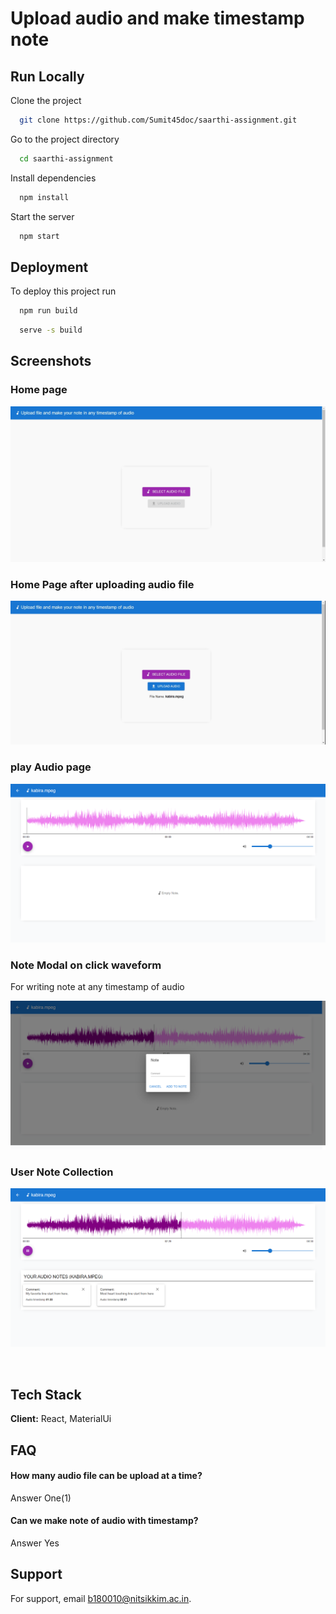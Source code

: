 
# Upload audio and make timestamp note



## Run Locally

Clone the project

```bash
  git clone https://github.com/Sumit45doc/saarthi-assignment.git
```

Go to the project directory

```bash
  cd saarthi-assignment
```

Install dependencies

```bash
  npm install
```

Start the server

```bash
  npm start
```


## Deployment

To deploy this project run

```bash
  npm run build
```

```bash
  serve -s build
```

## Screenshots

### Home page
![InitialUploadPage](/screenshots/initial-page.png)


### Home Page after uploading audio file
![Uploadedfile](/screenshots/afterUploading.png)

### play Audio page

![playaudiowaveform](/screenshots/playAudioPage.png)

### Note Modal on click waveform 
For writing note at any timestamp of audio 

![Notes](/screenshots/note.png)

### User Note Collection

![UserNotes](/screenshots/usernotes.png)

<br/>

## Tech Stack

**Client:** React, MaterialUi

## FAQ

#### How many audio file can be upload at a time?

Answer One(1)

#### Can we make note of audio with timestamp?

Answer Yes



## Support

For support, email b180010@nitsikkim.ac.in.

